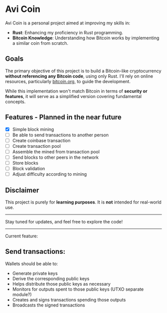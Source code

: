 # Avi Coin

Avi Coin is a personal project aimed at improving my skills in:

- **Rust**: Enhancing my proficiency in Rust programming.
- **Bitcoin Knowledge**: Understanding how Bitcoin works by implementing a similar coin from scratch.

## Goals

The primary objective of this project is to build a Bitcoin-like cryptocurrency **without referencing any Bitcoin code**, using only Rust. I'll rely on online resources, particularly [bitcoin.org](https://bitcoin.org/), to guide the development.

While this implementation won't match Bitcoin in terms of **security or features**, it will serve as a simplified version covering fundamental concepts.

## Features - Planned in the near future
- [x] Simple block mining
- [ ] Be able to send transactions to another person
- [ ] Create coinbase transaction
- [ ] Create transaction pool
- [ ] Assemble the mined from transaction pool 
- [ ] Send blocks to other peers in the network
- [ ] Store blocks
- [ ] Block validation
- [ ] Adjust difficulty according to mining

## Disclaimer

This project is purely for **learning purposes**. It is **not** intended for real-world use.

---

Stay tuned for updates, and feel free to explore the code!

---
Current feature:
## Send transactions:
Wallets should be able to:
- Generate private keys
- Derive the corresponding public keys
- Helps distribute those public keys as necessary
- Monitors for outputs spent to those public keys (UTXO separate module?)
- Creates and signs transactions spending those outputs 
- Broadcasts the signed transactions
